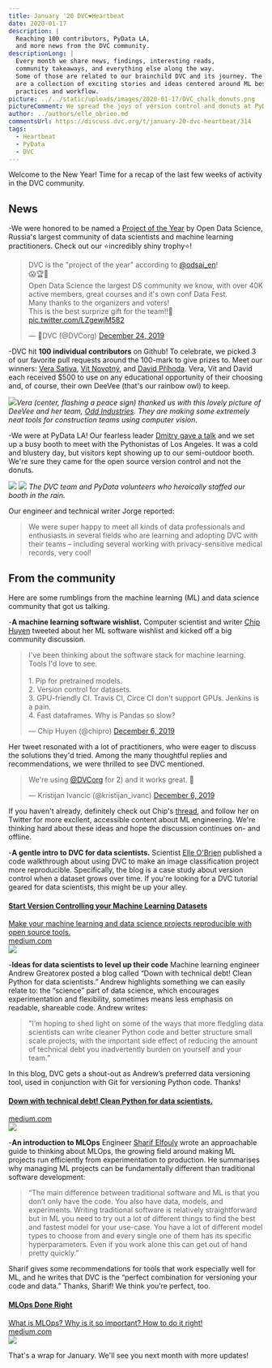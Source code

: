 ```yaml
---
title: January '20 DVC❤️Heartbeat
date: 2020-01-17
description: |
  Reaching 100 contributors, PyData LA,
  and more news from the DVC community.
descriptionLong: |
  Every month we share news, findings, interesting reads,
  community takeaways, and everything else along the way.
  Some of those are related to our brainchild DVC and its journey. The others
  are a collection of exciting stories and ideas centered around ML best
  practices and workflow.
picture: ../../static/uploads/images/2020-01-17/DVC_chalk_donuts.png
pictureComment: We spread the joys of version control and donuts at PyData LA.
author: ../authors/elle_obrien.md
commentsUrl: https://discuss.dvc.org/t/january-20-dvc-heartbeat/314
tags:
  - Heartbeat
  - PyData
  - DVC
---
```


Welcome to the New Year! Time for a recap of the last few weeks of activity in
the DVC community.

## News

-We were honored to be named a
[Project of the Year](https://ods.ai/awards/2019/) by Open Data Science,
Russia's largest community of data scientists and machine learning
practitioners. Check out our ⭐️incredibly shiny trophy⭐️!

<blockquote class="twitter-tweet"><p lang="en" dir="ltr">DVC is the &quot;project of the year&quot; according to <a href="https://twitter.com/odsai_en?ref_src=twsrc%5Etfw">@odsai_en</a>!<br>😱🏆🎉<br>Open Data Science the largest DS community we know, with over 40K active members, great courses and it&#39;s own conf Data Fest.<br>Many thanks to the organizers and voters!<br>This is the best surprize gift for the team!!🥳 <a href="https://t.co/LZgewjM582">pic.twitter.com/LZgewjM582</a></p>&mdash; 🦉DVC (@DVCorg) <a href="https://twitter.com/DVCorg/status/1209544709930016768?ref_src=twsrc%5Etfw">December 24, 2019</a></blockquote> <script async src="https://platform.twitter.com/widgets.js" charset="utf-8"></script>

-DVC hit **100 individual contributors** on Github! To celebrate, we picked 3 of
our favorite pull requests around the 100-mark to give prizes to. Meet our
winners: [Vera Sativa](https://github.com/verasativa/),
[Vít Novotný](https://twitter.com/tweetiko), and
[David Příhoda](https://twitter.com/david_prihoda). Vera, Vít and David each
received \$500 to use on any educational opportunity of their choosing and, of
course, their own DeeVee (that's our rainbow owl) to keep.

![](/uploads/images/2020-01-17/odd_with_deevee.png)_Vera (center, flashing a
peace sign) thanked us with this lovely picture of DeeVee and her team,
[Odd Industries](https://odd.co/en/). They are making some extremely neat tools
for construction teams using computer vision._

-We were at PyData LA! Our fearless leader
[Dmitry gave a talk](https://www.youtube.com/watch?v=7Wsd6V0k4Oc) and we set up
a busy booth to meet with the Pythonistas of Los Angeles. It was a cold and
blustery day, but visitors kept showing up to our semi-outdoor booth. We're sure
they came for the open source version control and not the donuts.

![](/uploads/images/2020-01-17/py_data1.jpeg)
![](/uploads/images/2020-01-17/py_data2.jpeg) _The DVC team and PyData
volunteers who heroically staffed our booth in the rain._

Our engineer and technical writer Jorge reported:

> We were super happy to meet all kinds of data professionals and enthusiasts in
> several fields who are learning and adopting DVC with their teams – including
> several working with privacy-sensitive medical records, very cool!

## From the community

Here are some rumblings from the machine learning (ML) and data science
community that got us talking.

-**A machine learning software wishlist.** Computer scientist and writer
[Chip Huyen](https://twitter.com/chipro) tweeted about her ML software wishlist
and kicked off a big community discussion.

<blockquote class="twitter-tweet"><p lang="en" dir="ltr">I&#39;ve been thinking about the software stack for machine learning. Tools I&#39;d love to see.<br><br>1. Pip for pretrained models.<br>2. Version control for datasets.<br>3. GPU-friendly CI. Travis CI, Circe CI don&#39;t support GPUs. Jenkins is a pain.<br>4. Fast dataframes. Why is Pandas so slow?</p>&mdash; Chip Huyen (@chipro) <a href="https://twitter.com/chipro/status/1202815757593108480?ref_src=twsrc%5Etfw">December 6, 2019</a></blockquote> <script async src="https://platform.twitter.com/widgets.js" charset="utf-8"></script>

Her tweet resonated with a lot of practitioners, who were eager to discuss the
solutions they'd tried. Among the many thoughtful replies and recommendations,
we were thrilled to see DVC mentioned.

<blockquote class="twitter-tweet"><p lang="en" dir="ltr">We&#39;re using <a href="https://twitter.com/DVCorg?ref_src=twsrc%5Etfw">@DVCorg</a> for 2) and it works great. 🙂</p>&mdash; Kristijan Ivancic (@kristijan_ivanc) <a href="https://twitter.com/kristijan_ivanc/status/1202879739716870144?ref_src=twsrc%5Etfw">December 6, 2019</a></blockquote> <script async src="https://platform.twitter.com/widgets.js" charset="utf-8"></script>

If you haven't already, definitely check out Chip's
[thread](https://twitter.com/chipro/status/1202815757593108480), and follow her
on Twitter for more excllent, accessible content about ML engineering. We're
thinking hard about these ideas and hope the discussion continues on- and
offline.

-**A gentle intro to DVC for data scientists.** Scientist
[Elle O'Brien](https://twitter.com/andronovhopf) published a code walkthrough
about using DVC to make an image classification project more reproducible.
Specifically, the blog is a case study about version control when a dataset
grows over time. If you're looking for a DVC tutorial geared for data
scientists, this might be up your alley.

<a href="https://towardsdatascience.com/start-version-controlling-your-machine-learning-datasets-2b872e109856" class="external-link-preview">
  <section class="elp-content-holder">
    <div class="elp-description-holder">
      <h4 class="elp-title">Start Version Controlling your Machine Learning Datasets</h4>
      <div class="elp-description">Make your machine learning and data science projects reproducible with open source tools.</div>
      <div class="elp-link">medium.com</div>
    </div>
    <div class="elp-image-holder">
      <img src="/uploads/images/2020-01-17/medium_1.png" />
    </div>
  </section>
</a>

-**Ideas for data scientists to level up their code** Machine learning engineer
Andrew Greatorex posted a blog called “Down with technical debt! Clean Python
for data scientists.” Andrew highlights something we can easily relate to: the
“science” part of data science, which encourages experimentation and
flexibility, sometimes means less emphasis on readable, shareable code. Andrew
writes:

> "I’m hoping to shed light on some of the ways that more fledgling data
> scientists can write cleaner Python code and better structure small scale
> projects, with the important side effect of reducing the amount of technical
> debt you inadvertently burden on yourself and your team.”

In this blog, DVC gets a shout-out as Andrew’s preferred data versioning tool,
used in conjunction with Git for versioning Python code. Thanks!

<a href="https://towardsdatascience.com/down-with-technical-debt-clean-python-for-data-scientists-aa7592eff7fc" class="external-link-preview">
  <section class="elp-content-holder">
    <div class="elp-description-holder">
      <h4 class="elp-title">Down with technical debt! Clean Python for data scientists.</h4>
      <div class="elp-description"></div>
      <div class="elp-link">medium.com</div>
    </div>
    <div class="elp-image-holder">
      <img src="/uploads/images/2020-01-17/medium_2.png" />
    </div>
  </section>
</a>

-**An introduction to MLOps** Engineer
[Sharif Elfouly](https://twitter.com/elfouly_sharif) wrote an approachable guide
to thinking about MLOps, the growing field around making ML projects run
efficiently from experimentation to production. He summarises why managing ML
projects can be fundamentally different than traditional software development:

> “The main difference between traditional software and ML is that you don’t
> only have the code. You also have data, models, and experiments. Writing
> traditional software is relatively straightforward but in ML you need to try
> out a lot of different things to find the best and fastest model for your
> use-case. You have a lot of different model types to choose from and every
> single one of them has its specific hyperparameters. Even if you work alone
> this can get out of hand pretty quickly.”

Sharif gives some recommendations for tools that work especially well for ML,
and he writes that DVC is the “perfect combination for versioning your code and
data.” Thanks, Sharif! We think you’re perfect, too.

<a href="https://towardsdatascience.com/down-with-technical-debt-clean-python-for-data-scientists-aa7592eff7fc" class="external-link-preview">
  <section class="elp-content-holder">
    <div class="elp-description-holder">
      <h4 class="elp-title">MLOps Done Right</h4>
      <div class="elp-description">What is MLOps? Why is it so important? How to do it right!</div>
      <div class="elp-link">medium.com</div>
    </div>
    <div class="elp-image-holder">
      <img src="/uploads/images/2020-01-17/medium_3.png" />
    </div>
  </section>
</a>

That's a wrap for January. We'll see you next month with more updates!

